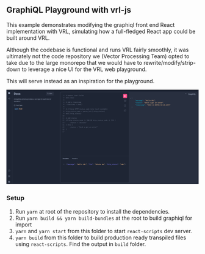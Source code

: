## GraphiQL Playground with vrl-js

This example demonstrates modifying the graphiql front end React implementation with VRL, simulating how a full-fledged
React app could be built around VRL.

Although the codebase is functional and runs VRL fairly smoothly, it was ultimately not the code repository we (Vector Processing
Team) opted to take due to the large monorepo that we would have to rewrite/modify/strip-down to leverage a nice UI for the
VRL web playground.

This will serve instead as an inspiration for the playground.

![demo](./demo.png)

### Setup

1. Run `yarn` at root of the repository to install the dependencies.
1. Run `yarn build && yarn build-bundles` at the root to build graphiql for import
1. `yarn` and `yarn start` from this folder to start `react-scripts` dev server.
1. `yarn build` from this folder to build production ready transpiled files using `react-scripts`. Find the output in `build` folder.
